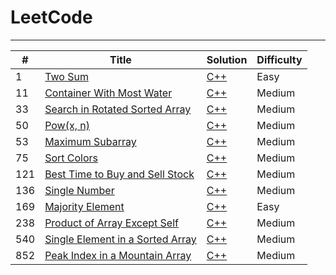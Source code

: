 # LeetCode
---
| #   | Title                                                                                               | Solution                                                                  | Difficulty |
|-----|-----------------------------------------------------------------------------------------------------|---------------------------------------------------------------------------| ---------- |
| 1   | [Two Sum](https://leetcode.com/problems/two-sum/)                                                   | [C++](./0001.%20Two%20Sum/solution2.cpp)                                  |Easy|
| 11  | [Container With Most Water](https://leetcode.com/problems/container-with-most-water/)               | [C++](./0011.%20Container%20With%20Most%20Water/solution.cpp)             |Medium|
| 33  | [Search in Rotated Sorted Array](https://leetcode.com/problems/search-in-rotated-sorted-array/)     | [C++](./0033.%20Search%20in%20Rotated%20Sorted%20Array/solution.cpp)      |Medium|
| 50  | [Pow(x, n)](https://leetcode.com/problems/powx-n/)                                                  | [C++](./0050.%20Pow(x%2C%20n)/solution.cpp)                               |Medium|
| 53  | [Maximum Subarray](https://leetcode.com/problems/maximum-subarray/)                                 | [C++](./0053.%20Maximum%20Subarray%20Sum/solution3.cpp)                   |Medium|
| 75  | [Sort Colors](https://leetcode.com/problems/sort-colors/)                                           | [C++](./0075.%20Sort%20Colors/solution2.cpp)                              |Medium|
| 121 | [Best Time to Buy and Sell Stock](https://leetcode.com/problems/best-time-to-buy-and-sell-stock/)   | [C++](./0121.%20Best%20Time%20to%20Buy%20and%20Sell%20Stock/solution.cpp) |Medium|
| 136 | [Single Number](https://leetcode.com/problems/single-number/)                                       | [C++](./0136.%20Single%20Number/solution.cpp)                             |Medium|
| 169 | [Majority Element](https://leetcode.com/problems/majority-element/)                                 | [C++](./0169.%20Majority%20Element/solution3.cpp)                         |Easy|
| 238 | [Product of Array Except Self](https://leetcode.com/problems/product-of-array-except-self/)         | [C++](./0238.%20Product%20of%20Array%20Except%20Self/solution.cpp)        |Medium|
| 540 | [Single Element in a Sorted Array](https://leetcode.com/problems/single-element-in-a-sorted-array/) | [C++](./0540.%20Single%20Element%20in%20a%20Sorted%20Array/solution.cpp)  |Medium|
| 852 | [Peak Index in a Mountain Array](https://leetcode.com/problems/peak-index-in-a-mountain-array/)     | [C++](./0852.%20Peak%20Index%20in%20a%20Mountain%20Array/solution.cpp)    |Medium|
